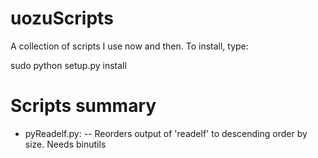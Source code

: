 uozuScripts
===========

A collection of scripts I use now and then. To install, type:

sudo python setup.py install

Scripts summary
===============
- pyReadelf.py:
-- Reorders output of 'readelf' to descending order by size. Needs binutils
